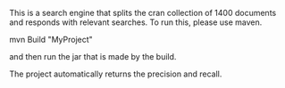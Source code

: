 This is a search engine that splits the cran collection of 1400 documents and responds with relevant searches.
To run this, please use maven.

mvn Build "MyProject"

and then run the jar that is made by the build.

The project automatically returns the precision and recall.

